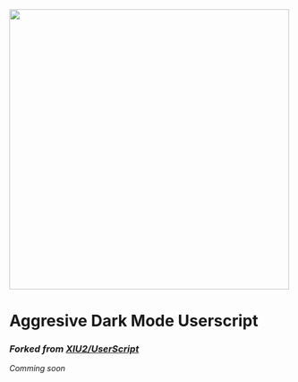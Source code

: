 <img width="500" src="https://github.com/zetaloop/DarkModeAg/assets/36418285/82211193-3c34-4f8d-8df2-1175956513b1" />

# Aggresive Dark Mode Userscript

### *Forked from [XIU2/UserScript](https://github.com/XIU2/UserScript)*

_Comming soon_
